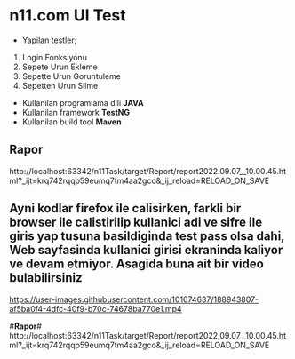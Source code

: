 # n11.com UI Test
- Yapilan testler;
1. Login Fonksiyonu
2. Sepete Urun Ekleme
3. Sepette Urun Goruntuleme
4. Sepetten Urun Silme

* Kullanilan programlama dili **JAVA**
* Kullanilan framework **TestNG**
* Kullanilan build tool **Maven**

## **Rapor**
http://localhost:63342/n11Task/target/Report/report2022.09.07__10.00.45.html?_ijt=krq742rqqp59eumq7tm4aa2gco&_ij_reload=RELOAD_ON_SAVE

## Ayni kodlar firefox ile calisirken, farkli bir browser ile calistirilip kullanici adi ve sifre ile giris yap tusuna basildiginda test pass olsa dahi, Web sayfasinda kullanici girisi ekraninda kaliyor ve devam etmiyor. Asagida buna ait bir video bulabilirsiniz
		
https://user-images.githubusercontent.com/101674637/188943807-af5ba0f4-4dfc-40f9-b70c-74678ba770e1.mp4

#**Rapor**#
http://localhost:63342/n11Task/target/Report/report2022.09.07__10.00.45.html?_ijt=krq742rqqp59eumq7tm4aa2gco&_ij_reload=RELOAD_ON_SAVE
